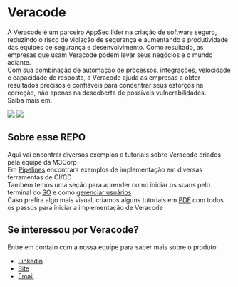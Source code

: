 # Veracode
A Veracode é um parceiro AppSec líder na criação de software seguro, reduzindo o risco de violação de segurança e aumentando a produtividade das equipes de segurança e desenvolvimento. Como resultado, as empresas que usam Veracode podem levar seus negócios e o mundo adiante.</br>
Com sua combinação de automação de processos, integrações, velocidade e capacidade de resposta, a Veracode ajuda as empresas a obter resultados precisos e confiáveis para concentrar seus esforços na correção, não apenas na descoberta de possíveis vulnerabilidades.</br>
Saiba mais em: </br>
<p align="left">
  <a href="https://www.instagram.com/veracode/" alt="Instagram">
    <img src="https://img.shields.io/badge/Instagram-E4405F?style=for-the-badge&logo=instagram&logoColor=white&link=https://www.instagram.com/veracode/"/>
  </a>
  <a href="https://www.linkedin.com/company/veracode/" alt="Linkedin">
    <img src="https://img.shields.io/badge/LinkedIn-0077B5?style=for-the-badge&logo=linkedin&logoColor=white&link=https://www.linkedin.com/company/veracode/"/>
  </a>
</p>

## Sobre esse REPO
Aqui vai encontrar diversos exemplos e tutoriais sobre Veracode criados pela equipe da M3Corp</br>
Em [Pipelines](https://github.com/M3Corp-Community/Veracode/tree/main/Pipelines) encontrara exemplos de implementação em diversas ferramentas de CI/CD</br>
Também temos uma seção para aprender como iniciar os scans pelo terminal do [SO](https://github.com/M3Corp-Community/Veracode/tree/main/SOs) e como [gerenciar usuários](https://github.com/M3Corp-Community/Veracode/tree/main/User%20Management)</br>
Caso prefira algo mais visual, criamos alguns tutoriais em [PDF](https://github.com/M3Corp-Community/Veracode/tree/main/Guias%20em%20PDF) com todos os passos para iniciar a implementação de Veracode</br>

## Se interessou por Veracode?
Entre em contato com a nossa equipe para saber mais sobre o produto:</br>
- [Linkedin](https://www.linkedin.com/company/m3corp/mycompany/)
- [Site](https://www.m3corp.com.br/contato/)
- [Email](mailto:prevendas@m3corp.com.br)